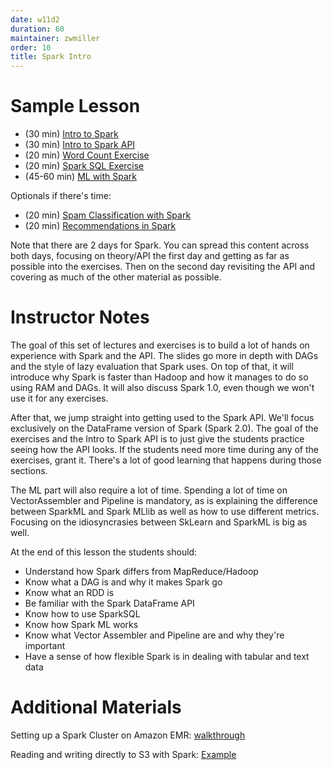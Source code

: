 ```yaml
---
date: w11d2
duration: 60
maintainer: zwmiller
order: 10
title: Spark Intro
---
```


# Sample Lesson

* (30 min) [Intro to Spark](../spark-intro/intro_to_spark.pptx)
* (30 min) [Intro to Spark API](../pyspark-lab/intro_to_spark_api.ipynb)
* (20 min) [Word Count Exercise](../pyspark-lab/word_count_exercise.ipynb)
* (20 min) [Spark SQL Exercise](../pyspark-lab/airline_delays_sparksql_exercise.ipynb)
* (45-60 min) [ML with Spark](../pyspark-lab/machine_learning_with_spark.ipynb)

Optionals if there's time:

* (20 min) [Spam Classification with
Spark](../pyspark-lab/spam_classification_with_spark.ipynb)
* (20 min) [Recommendations in Spark](../pyspark-lab/spark_recommendation_systems.ipynb)

Note that there are 2 days for Spark. You can spread this content across both days, focusing on
theory/API the first day and getting as far as possible into the exercises. Then on the second
day revisiting the API and covering as much of the other material as possible.


# Instructor Notes

The goal of this set of lectures and exercises is to build a lot of hands on
experience with Spark and the API. The slides go more in depth with DAGs and
the style of lazy evaluation that Spark uses. On top of that, it will
introduce why Spark is faster than Hadoop and how it manages to do so using
RAM and DAGs. It will also discuss Spark 1.0, even though we won't use it for
any exercises.

After that, we jump straight into getting used to the Spark API. We'll focus
exclusively on the DataFrame version of Spark (Spark 2.0). The goal of the
exercises and the Intro to Spark API is to just give the students practice
seeing how the API looks. If the students need more time during any of the
exercises, grant it. There's a lot of good learning that happens during those
sections.

The ML part will also require a lot of time. Spending a lot of time on
VectorAssembler and Pipeline is mandatory, as is explaining the difference
between SparkML and Spark MLlib as well as how to use different metrics.
Focusing on the idiosyncrasies between SkLearn and SparkML is big as well.

At the end of this lesson the students should:

* Understand how Spark differs from MapReduce/Hadoop
* Know what a DAG is and why it makes Spark go
* Know what an RDD is
* Be familiar with the Spark DataFrame API
* Know how to use SparkSQL
* Know how Spark ML works
* Know what Vector Assembler and Pipeline are and why they're important
* Have a sense of how flexible Spark is in dealing with tabular and text data

# Additional Materials

Setting up a Spark Cluster on Amazon EMR:
[walkthrough](setting_up_EMR_spark.md)

Reading and writing directly to S3 with Spark:
[Example](linking_spark_to_s3.ipynb)
